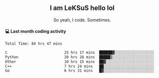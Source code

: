 <h2 align="center">I am LeKSuS hello lol</h2>
<p align="center">So yeah, I code. Sometimes.</p>

#### :computer: Last month coding activity
<!--START_SECTION:waka-->

```txt
Total Time: 84 hrs 47 mins

C                          25 hrs 17 mins  ██████▓░░░░░░░░░░░░░░░░░░   26.61 %
Python                     20 hrs 28 mins  █████▒░░░░░░░░░░░░░░░░░░░   21.55 %
Other                      10 hrs 15 mins  ██▓░░░░░░░░░░░░░░░░░░░░░░   10.80 %
C++                        7 hrs 24 mins   ██░░░░░░░░░░░░░░░░░░░░░░░   07.79 %
Go                         6 hrs 31 mins   █▓░░░░░░░░░░░░░░░░░░░░░░░   06.86 %
```

<!--END_SECTION:waka-->
